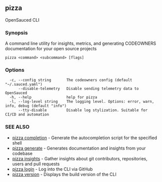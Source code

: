 ## pizza

OpenSauced CLI

### Synopsis

A command line utility for insights, metrics, and generating CODEOWNERS documentation for your open source projects

```
pizza <command> <subcommand> [flags]
```

### Options

```
  -c, --config string       The codeowners config (default "~/.sauced.yaml")
      --disable-telemetry   Disable sending telemetry data to OpenSauced
  -h, --help                help for pizza
  -l, --log-level string    The logging level. Options: error, warn, info, debug (default "info")
      --tty-disable         Disable log stylization. Suitable for CI/CD and automation
```

### SEE ALSO

* [pizza completion](pizza_completion.md)	 - Generate the autocompletion script for the specified shell
* [pizza generate](pizza_generate.md)	 - Generates documentation and insights from your codebase
* [pizza insights](pizza_insights.md)	 - Gather insights about git contributors, repositories, users and pull requests
* [pizza login](pizza_login.md)	 - Log into the CLI via GitHub
* [pizza version](pizza_version.md)	 - Displays the build version of the CLI

